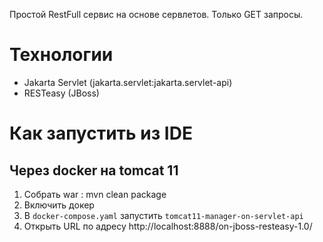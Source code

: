 Простой RestFull сервис на основе сервлетов. Только GET запросы.
# Технологии
* Jakarta Servlet (jakarta.servlet:jakarta.servlet-api)
* RESTeasy (JBoss)
# Как запустить из IDE
## Через docker на tomcat 11
1. Собрать war : mvn clean package
2. Включить докер
2. В `docker-compose.yaml` запустить `tomcat11-manager-on-servlet-api` 
3. Открыть URL по адресу http://localhost:8888/on-jboss-resteasy-1.0/



